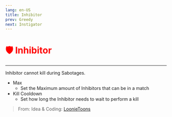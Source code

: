 ```yaml
---
lang: en-US
title: Inhibitor
prev: Greedy
next: Instigator
---
```


# <font color=red>🛡️ <b>Inhibitor</b></font> <Badge text="Killing" type="tip" vertical="middle"/>

***

Inhibitor cannot kill during Sabotages.

- Max
  - Set the Maximum amount of Inhibitors that can be in a match
- Kill Cooldown
  - Set how long the Inhibitor needs to wait to perform a kill

> From: Idea & Coding: [LoonieToons](https://github.com/Loonie-Toons)
